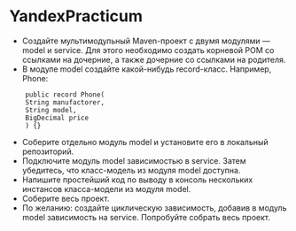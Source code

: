 # YandexPracticum

- Создайте мультимодульный Maven-проект с двумя модулями — model и service. Для этого необходимо создать корневой POM со ссылками на дочерние, а также дочерние со ссылками на родителя.
- В модуле model создайте какой-нибудь record-класс. Например, Phone:

```
    public record Phone(
    String manufactorer,
    String model,
    BigDecimal price
    ) {}
```

- Соберите отдельно модуль model и установите его в локальный репозиторий.
- Подключите модуль model зависимостью в service. Затем убедитесь, что класс-модель из модуля model доступна.
- Напишите простейший код по выводу в консоль нескольких инстансов класса-модели из модуля model.
- Соберите весь проект.
- По желанию: создайте циклическую зависимость, добавив в модуль model зависимость на service. Попробуйте собрать весь проект.
